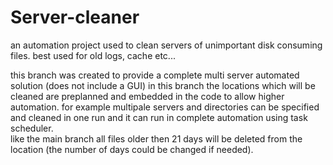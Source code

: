 # Server-cleaner
an automation project used to clean servers of unimportant disk consuming files. best used for old logs, cache etc...

this branch was created to provide a complete multi server automated solution (does not include a GUI)
in this branch the locations which will be cleaned are preplanned and embedded in the code to allow higher automation. for example multipale servers and directories can be specified and cleaned in one run and it can run in complete automation using task scheduler.  
like the main branch all files older then 21 days will be deleted from the location (the number of days could be changed if needed).
